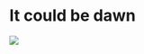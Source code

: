 <!--
  id: 836
  date: 2011-04-09T00:24:10
  modified: 2011-04-09T00:24:10
  slug: it-could-be-dawn
  type: post
  excerpt: [object Object]
  content: <p><a href="http://www.flickr.com/photos/sjeiti/5572829236/" title="Witnie in the sky with diamonds" class="flickr-image alignnone"><img src="http://farm6.static.flickr.com/5263/5572829236_7a0a6a9f80.jpg" class=""  /></a></p> 
  categories: illustration
  tags: Sketchbook pro
-->

# It could be dawn

<p><a href="http://www.flickr.com/photos/sjeiti/5572829236/" title="Witnie in the sky with diamonds" class="flickr-image alignnone"><img src="http://farm6.static.flickr.com/5263/5572829236_7a0a6a9f80.jpg" class=""  /></a></p>

